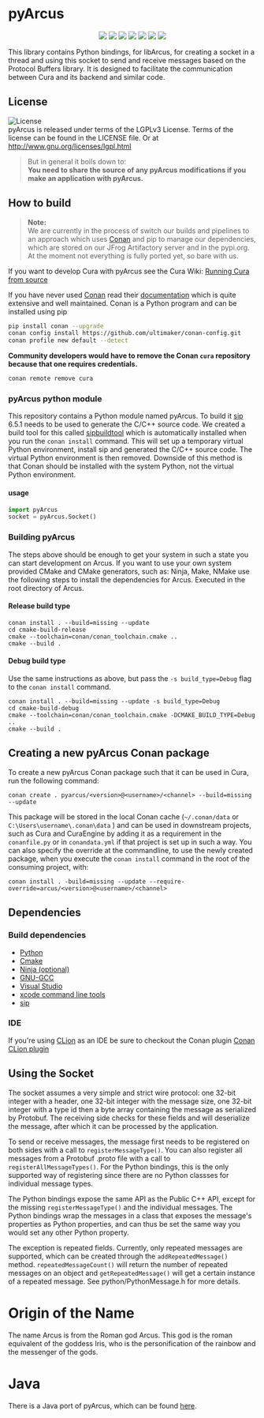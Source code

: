 # pyArcus

<p align="center">
    <a href="https://github.com/Ultimaker/pyArcus/actions/workflows/conan-package.yml" alt="Conan Package">
        <img src="https://github.com/Ultimaker/pyArcus/actions/workflows/conan-package.yml/badge.svg" /></a>
    <a href="https://github.com/Ultimaker/pyArcus/issues" alt="Open Issues">
        <img src="https://img.shields.io/github/issues/ultimaker/pyArcus" /></a>
    <a href="https://github.com/Ultimaker/pyArcus/issues?q=is%3Aissue+is%3Aclosed" alt="Closed Issues">
        <img src="https://img.shields.io/github/issues-closed/ultimaker/pyArcus?color=g" /></a>
    <a href="https://github.com/Ultimaker/pyArcus/pulls" alt="Pull Requests">
        <img src="https://img.shields.io/github/issues-pr/ultimaker/pyArcus" /></a>
    <a href="https://github.com/Ultimaker/pyArcus/graphs/contributors" alt="Contributors">
        <img src="https://img.shields.io/github/contributors/ultimaker/pyArcus" /></a>
    <a href="https://github.com/Ultimaker/pyArcus" alt="Repo Size">
        <img src="https://img.shields.io/github/repo-size/ultimaker/pyArcus?style=flat" /></a>
    <a href="https://github.com/Ultimaker/pyArcus/blob/master/LICENSE" alt="License">
        <img src="https://img.shields.io/github/license/ultimaker/pyArcus?style=flat" /></a>
</p>

This library contains Python bindings, for libArcus, for creating a socket in a thread and using this socket to send and receive messages
based on the Protocol Buffers library. It is designed to facilitate the communication between Cura and its backend and similar code.

## License

![License](https://img.shields.io/github/license/ultimaker/pyArcus?style=flat)  
pyArcus is released under terms of the LGPLv3 License. Terms of the license can be found in the LICENSE file. Or at
http://www.gnu.org/licenses/lgpl.html

> But in general it boils down to:  
> **You need to share the source of any pyArcus modifications if you make an application with pyArcus.**

## How to build

> **Note:**  
> We are currently in the process of switch our builds and pipelines to an approach which uses [Conan](https://conan.io/)
> and pip to manage our dependencies, which are stored on our JFrog Artifactory server and in the pypi.org.
> At the moment not everything is fully ported yet, so bare with us.

If you want to develop Cura with pyArcus see the Cura Wiki: [Running Cura from source](https://github.com/Ultimaker/Cura/wiki/Running-Cura-from-Source)

If you have never used [Conan](https://conan.io/) read their [documentation](https://docs.conan.io/en/latest/index.html)
which is quite extensive and well maintained. Conan is a Python program and can be installed using pip

```bash
pip install conan --upgrade
conan config install https://github.com/ultimaker/conan-config.git
conan profile new default --detect
```

**Community developers would have to remove the Conan `cura` repository because that one requires credentials.**
```bash
conan remote remove cura
```

### pyArcus python module

This repository contains a Python module named pyArcus. To build it [sip](https://pypi.org/project/sip/) 6.5.1
needs to be used to generate the C/C++ source code. We created a build tool for this called [sipbuildtool](https://github.com/Ultimaker/conan-ultimaker-index/recipes/sipbuildtool/conanfile.py)
which is automatically installed when you run the `conan install` command. This will set up a temporary virtual Python environment, install
sip and generated the C/C++ source code. The virtual Python environment is then removed. Downside of this method is that Conan should be
installed with the system Python, not the virtual Python environment.

#### usage

```python
import pyArcus
socket = pyArcus.Socket()
```

### Building pyArcus

The steps above should be enough to get your system in such a state you can start development on Arcus. If you want
to use your own system provided CMake and CMake generators, such as: Ninja, Make, NMake use the following steps to
install the dependencies for Arcus. Executed in the root directory of Arcus.

#### Release build type

```shell
conan install . --build=missing --update
cd cmake-build-release
cmake --toolchain=conan/conan_toolchain.cmake ..
cmake --build .
```

#### Debug build type

Use the same instructions as above, but pass the `-s build_type=Debug` flag to the `conan install` command.

```shell
conan install . --build=missing --update -s build_type=Debug
cd cmake-build-debug
cmake --toolchain=conan/conan_toolchain.cmake -DCMAKE_BUILD_TYPE=Debug ..
cmake --build .
```

## Creating a new pyArcus Conan package

To create a new pyArcus Conan package such that it can be used in Cura, run the following command:

```shell
conan create . pyarcus/<version>@<username>/<channel> --build=missing --update
```

This package will be stored in the local Conan cache (`~/.conan/data` or `C:\Users\username\.conan\data` ) and can be used in downstream
projects, such as Cura and CuraEngine by adding it as a requirement in the `conanfile.py` or in `conandata.yml` if that project is set up
in such a way. You can also specify the override at the commandline, to use the newly created package, when you execute the `conan install`
command in the root of the consuming project, with:


```shell
conan install . -build=missing --update --require-override=arcus/<version>@<username>/<channel>
```

## Dependencies

### Build dependencies
- [Python](https://www.python.org/)
- [Cmake](https://cmake.org/)
- [Ninja (optional)](https://ninja-build.org/)
- [GNU-GCC](https://gcc.gnu.org/)
- [Visual Studio](https://visualstudio.microsoft.com/vs/)
- [xcode command line tools](https://developer.apple.com/xcode/)
- [sip](https://pypi.org/project/sip/)

### IDE

If you're using [CLion](https://www.jetbrains.com/clion/) as an IDE be sure to checkout the Conan plugin
[Conan CLion plugin](https://docs.conan.io/en/latest/integrations/ide/clion.html)


## Using the Socket


The socket assumes a very simple and strict wire protocol: one 32-bit integer with
a header, one 32-bit integer with the message size, one 32-bit integer with a type id
then a byte array containing the message as serialized by Protobuf. The receiving side
checks for these fields and will deserialize the message, after which it can be processed 
by the application.

To send or receive messages, the message first needs to be registered on both sides with 
a call to `registerMessageType()`. You can also register all messages from a Protobuf 
 .proto file with a call to `registerAllMessageTypes()`. For the Python bindings, this 
is the only supported way of registering since there are no Python classses for 
individual message types.

The Python bindings expose the same API as the Public C++ API, except for the missing
`registerMessageType()` and the individual messages. The Python bindings wrap the
messages in a class that exposes the message's properties as Python properties, and
can thus be set the same way you would set any other Python property. 

The exception is repeated fields. Currently, only repeated messages are supported, which
can be created through the `addRepeatedMessage()` method. `repeatedMessageCount()` will
return the number of repeated messages on an object and `getRepeatedMessage()` will get
a certain instance of a repeated message. See python/PythonMessage.h for more details.

Origin of the Name
==================

The name Arcus is from the Roman god Arcus. This god is the roman equivalent of
the goddess Iris, who is the personification of the rainbow and the messenger
of the gods.

Java
====
There is a Java port of pyArcus, which can be found [here](https://github.com/Ocarthon/pyArcus-Java).
